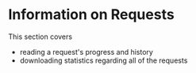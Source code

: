 # Information on Requests

This section covers

- reading a request's progress and history
- downloading statistics regarding all of the requests
